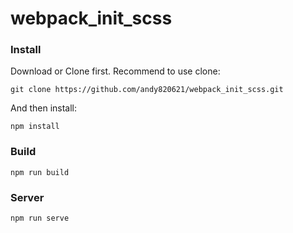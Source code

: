 # webpack_init_scss

### Install

Download or Clone first. Recommend to use clone:
```shell
git clone https://github.com/andy820621/webpack_init_scss.git
```

And then install:
```shell
npm install
```

### Build

```shell
npm run build
```

### Server

```shell
npm run serve
```
